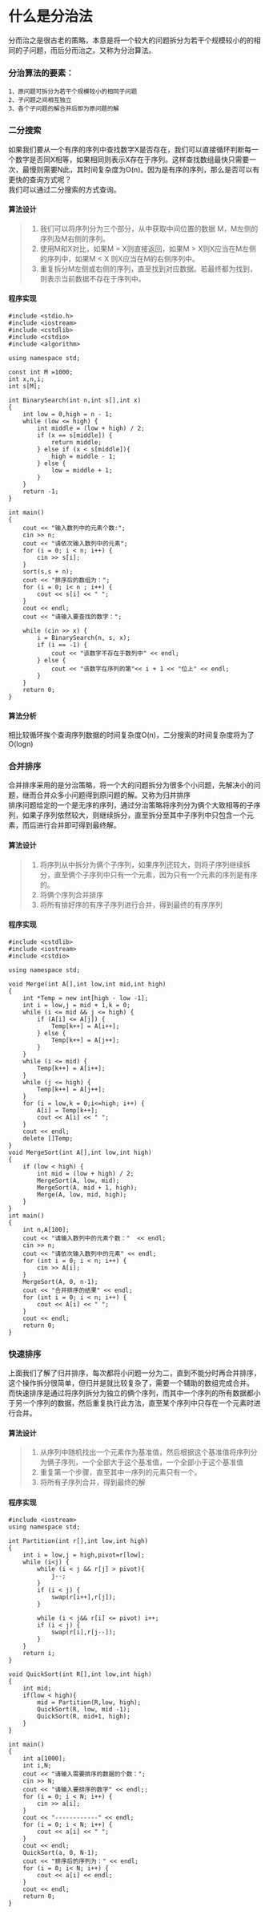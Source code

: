 # 什么是分治法
分而治之是很古老的策略，本意是将一个较大的问题拆分为若干个规模较小的的相同的子问题，而后分而治之。又称为分治算法。
### 分治算法的要素：   
	1、原问题可拆分为若干个规模较小的相同子问题   
	2、子问题之间相互独立   
	3、各个子问题的解合并后即为原问题的解   

### 二分搜索
如果我们要从一个有序的序列中查找数字X是否存在，我们可以直接循环判断每一个数字是否同X相等，如果相同则表示X存在于序列。这样查找数组最快只需要一次，最慢则需要N此，其时间复杂度为O(n)。因为是有序的序列，那么是否可以有更快的查询方式呢？   
我们可以通过二分搜索的方式查询。
#### 算法设计
> 1. 我们可以将序列分为三个部分，从中获取中间位置的数据 M，M左侧的序列及M右侧的序列。   
> 2. 使用M和X对比，如果M = X则直接返回，如果M > X则X应当在M左侧的序列中，如果M < X 则X应当在M的右侧序列中。   
> 3. 重复拆分M左侧或右侧的序列，直至找到对应数据。若最终都为找到，则表示当前数据不存在于序列中。   
#### 程序实现
	#include <stdio.h>
	#include <iostream>
	#include <cstdlib>
	#include <cstdio>
	#include <algorithm>

	using namespace std;

	const int M =1000;
	int x,n,i;
	int s[M];

	int BinarySearch(int n,int s[],int x)
	{
	    int low = 0,high = n - 1;
	    while (low <= high) {
	        int middle = (low + high) / 2;
	        if (x == s[middle]) {
	            return middle;
	        } else if (x < s[middle]){
	            high = middle - 1;
	        } else {
	            low = middle + 1;
	        }
	    }
	    return -1;
	}

	int main()
	{
	    cout << "输入数列中的元素个数:";
	    cin >> n;
	    cout << "请依次输入数列中的元素";
	    for (i = 0; i < n; i++) {
	        cin >> s[i];
	    }
	    sort(s,s + n);
	    cout << "排序后的数组为：";
	    for (i = 0; i< n ; i++) {
	        cout << s[i] << " ";
	    }
	    cout << endl;
	    cout << "请输入要查找的数字：";
	    
	    while (cin >> x) {
	        i = BinarySearch(n, s, x);
	        if (i == -1) {
	            cout << "该数字不存在于数列中" << endl;
	        } else {
	            cout << "该数字在序列的第"<< i + 1 << "位上" << endl;
	        }
	    }
	    return 0;
	}
#### 算法分析
相比较循环挨个查询序列数据的时间复杂度O(n)，二分搜索的时间复杂度将为了O(logn)

### 合并排序
合并排序采用的是分治策略，将一个大的问题拆分为很多个小问题，先解决小的问题，继而合并众多小问题得到原问题的解。又称为归并排序   
排序问题给定的一个是无序的序列，通过分治策略将序列分为俩个大致相等的子序列，如果子序列依然较大，则继续拆分，直至拆分至其中子序列中只包含一个元素，而后进行合并即可得到最终解。
#### 算法设计
> 1. 将序列从中拆分为俩个子序列，如果序列还较大，则将子序列继续拆分，直至俩个子序列中只有一个元素，因为只有一个元素的序列是有序的。
> 2. 将俩个序列合并排序
> 3. 将所有排好序的有序子序列进行合并，得到最终的有序序列
#### 程序实现
	#include <cstdlib>
	#include <iostream>
	#include <cstdio>

	using namespace std;

	void Merge(int A[],int low,int mid,int high)
	{
	    int *Temp = new int[high - low -1];
	    int i = low,j = mid + 1,k = 0;
	    while (i <= mid && j <= high) {
	        if (A[i] <= A[j]) {
	            Temp[k++] = A[i++];
	        } else {
	            Temp[k++] = A[j++];
	        }
	    }
	    while (i <= mid) {
	        Temp[k++] = A[i++];
	    }
	    while (j <= high) {
	        Temp[k++] = A[j++];
	    }
	    for (i = low,k = 0;i<=high; i++) {
	        A[i] = Temp[k++];
	        cout << A[i] << " ";
	    }
	    cout << endl;
	    delete []Temp;
	}
	void MergeSort(int A[],int low,int high)
	{
	    if (low < high) {
	        int mid = (low + high) / 2;
	        MergeSort(A, low, mid);
	        MergeSort(A, mid + 1, high);
	        Merge(A, low, mid, high);
	    }
	}
	int main()
	{
	    int n,A[100];
	    cout << "请输入数列中的元素个数："  << endl;
	    cin >> n;
	    cout << "请依次输入数列中的元素" << endl;
	    for (int i = 0; i < n; i++) {
	        cin >> A[i];
	    }
	    MergeSort(A, 0, n-1);
	    cout << "合并排序的结果" << endl;
	    for (int i = 0; i < n; i++) {
	        cout << A[i] << " ";
	    }
	    cout << endl;
	    return 0;
	}

### 快速排序 
上面我们了解了归并排序，每次都将小问题一分为二，直到不能分时再合并排序，这个操作拆分很简单，但归并是就比较复杂了，需要一个辅助的数组完成合并。    
而快速排序是通过将序列拆分为独立的俩个序列，而其中一个序列的所有数据都小于另一个序列的数据，然后重复执行此方法，直至某个序列中只存在一个元素时进行合并。   
#### 算法设计
> 1. 从序列中随机找出一个元素作为基准值，然后根据这个基准值将序列分为俩子序列，一个全部大于这个基准值，一个全部小于这个基准值
> 2. 重复第一个步骤，直至其中一序列的元素只有一个。
> 3. 将所有子序列合并，得到最终的解

#### 程序实现
	#include <iostream>
	using namespace std;

	int Partition(int r[],int low,int high)
	{
	    int i = low,j = high,pivot=r[low];
	    while (i<j) {
	        while (i < j && r[j] > pivot){
	            j--;
	        }
	        if (i < j) {
	            swap(r[i++],r[j]);
	        }
	        
	        while (i < j&& r[i] <= pivot) i++;
	        if (i < j) {
	            swap(r[i],r[j--]);
	        }
	    }
	    return i;
	}

	void QuickSort(int R[],int low,int high)
	{
	    int mid;
	    if(low < high){
	        mid = Partition(R,low, high);
	        QuickSort(R, low, mid -1);
	        QuickSort(R, mid+1, high);
	    }
	}

	int main()
	{
	    int a[1000];
	    int i,N;
	    cout << "请输入需要排序的数据的个数：";
	    cin >> N;
	    cout << "请输入要排序的数字" << endl;;
	    for (i = 0; i < N; i++) {
	        cin >> a[i];
	    }
	    cout << "------------" << endl;
	    for (i = 0; i < N; i++) {
	        cout << a[i] << " ";
	    }
	    cout << endl;
	    QuickSort(a, 0, N-1);
	    cout << "排序后的序列为：" << endl;
	    for (i = 0; i< N; i++) {
	        cout << a[i] << endl;
	    }
	    cout << endl;
	    return 0;
	}




